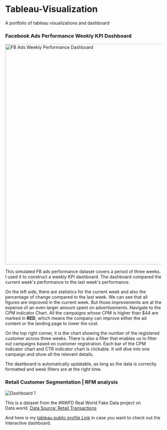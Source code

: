 # Tableau-Visualization
A portfolio of tableau visualizations and dashboard

### Facebook Ads Performance Weekly KPI Dashboard
<img width="709" alt="FB Ads Weekly Performance Dashboard" src="https://user-images.githubusercontent.com/102925575/161469328-e474ea3e-65f1-41b7-8b03-7e1008f59d96.PNG">

This simulated FB ads performance dataset covers a period of three weeks. I used it to construct a weekly KPI dashboard. The dashboard compared the current week's performance to the last week's performance. 

On the left side, there are statistics for the current week and also the percentage of change compared to the last week. We can see that all figures are improved in the current week. But those improvements are at the expense of an even larger amount spent on advertisements. Navigate to the CPM indicator Chart. All the campaigns whose CPM is higher than $44 are marked in **RED**, which means the company can improve either the ad content or the landing page to lower the cost.

On the top right corner, it is the chart showing the number of the registered customer across three weeks. There is also a filter that enables us to filter out campaigns based on customer registration. Each bar of the CPM indicator chart and CTR indicator chart is clickable. It will dive into one campaign and show all the relevant details.

The dashboard is automatically updatable, as long as the data is correctly formatted and week filters are at the right time.

### Retail Customer Segmentation | RFM analysis
![Dashboard 1](https://user-images.githubusercontent.com/102925575/162605192-8d6555fe-0420-44f8-9b80-6b6bf514c07e.png)

This is a dataset from the #RWFD Real World Fake Data project on Data.world. [Data Source: Retail Transactions](https://data.world/markbradbourne/rwfd-real-world-fake-data/workspace/file?filename=Retail+Transactions.csv)

And here is my [tableau public profile Link](https://public.tableau.com/app/profile/yiqi.yang8042) in case you want to check out the interactive dashboard.
